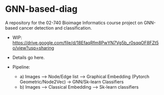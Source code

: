 # GNN-based-diag
A repository for the 02-740 Bioimage Informatics course project on GNN-based cancer detection and classification.

- WIP: https://drive.google.com/file/d/18EfaqRfm8PwYN7Vg5b_r0sqqOF8FZt5o/view?usp=sharing

- Details go here.

- Pipeline:
    - a) Images --> Node/Edge list --> Graphical Embedding (Pytorch Geometric/Node2Vec) -> GNN/Sk-learn Classifiers
    - b) Images --> Classical Embedding --> Sk-learn classifiers
